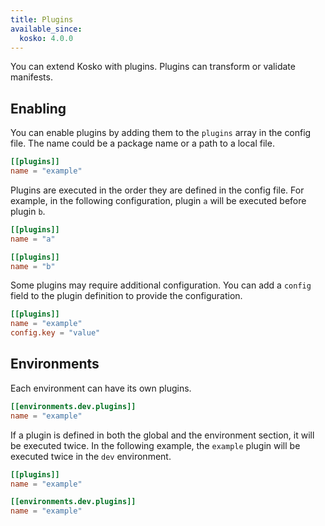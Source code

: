 ```yaml
---
title: Plugins
available_since:
  kosko: 4.0.0
---
```


You can extend Kosko with plugins. Plugins can transform or validate manifests.

## Enabling

You can enable plugins by adding them to the `plugins` array in the config file. The name could be a package name or a path to a local file.

```toml name="kosko.toml"
[[plugins]]
name = "example"
```

Plugins are executed in the order they are defined in the config file. For example, in the following configuration, plugin `a` will be executed before plugin `b`.

```toml name="kosko.toml"
[[plugins]]
name = "a"

[[plugins]]
name = "b"
```

Some plugins may require additional configuration. You can add a `config` field to the plugin definition to provide the configuration.

```toml name="kosko.toml"
[[plugins]]
name = "example"
config.key = "value"
```

## Environments

Each environment can have its own plugins.

```toml name="kosko.toml"
[[environments.dev.plugins]]
name = "example"
```

If a plugin is defined in both the global and the environment section, it will be executed twice. In the following example, the `example` plugin will be executed twice in the `dev` environment.

```toml name="kosko.toml"
[[plugins]]
name = "example"

[[environments.dev.plugins]]
name = "example"
```
